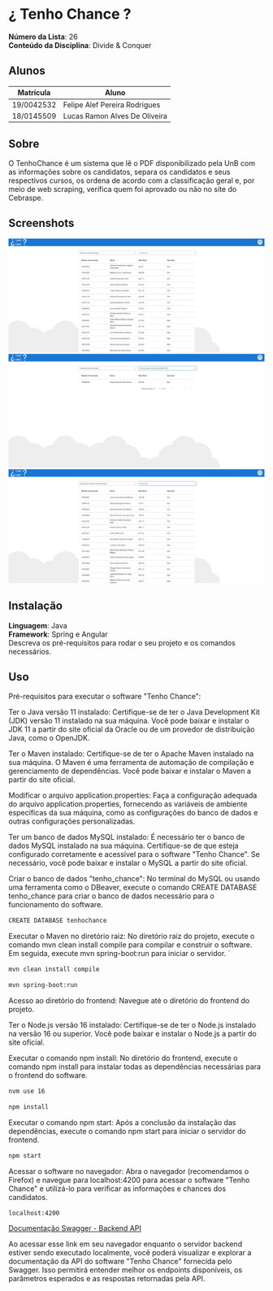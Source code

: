 # ¿ Tenho Chance ?

**Número da Lista**: 26<br>
**Conteúdo da Disciplina**: Divide & Conquer<br>

## Alunos
|Matrícula | Aluno |
| -- | -- |
| 19/0042532  |  Felipe Alef Pereira Rodrigues |
| 18/0145509  |  Lucas Ramon Alves De Oliveira |

## Sobre 
O TenhoChance é um sistema que lê o PDF disponibilizado pela UnB com as informações sobre os candidatos, separa os candidatos e seus respectivos cursos, os ordena de acordo com a classificação geral e, por meio de web scraping, verifica quem foi aprovado ou não no site do Cebraspe.

## Screenshots
![img](https://github.com/projeto-de-algoritmos/DC_TenhoChance_/blob/master/documentacao/tenhochance1.jpeg)
![img](https://github.com/projeto-de-algoritmos/DC_TenhoChance_/blob/master/documentacao/tenhochance2.jpeg)
![img](https://github.com/projeto-de-algoritmos/DC_TenhoChance_/blob/master/documentacao/tenhochance3.jpeg)
## Instalação 
**Linguagem**: Java<br>
**Framework**: Spring e Angular<br>
Descreva os pré-requisitos para rodar o seu projeto e os comandos necessários.

## Uso 
Pré-requisitos para executar o software "Tenho Chance":

Ter o Java versão 11 instalado: Certifique-se de ter o Java Development Kit (JDK) versão 11 instalado na sua máquina. Você pode baixar e instalar o JDK 11 a partir do site oficial da Oracle ou de um provedor de distribuição Java, como o OpenJDK.

Ter o Maven instalado: Certifique-se de ter o Apache Maven instalado na sua máquina. O Maven é uma ferramenta de automação de compilação e gerenciamento de dependências. Você pode baixar e instalar o Maven a partir do site oficial.

Modificar o arquivo application.properties: Faça a configuração adequada do arquivo application.properties, fornecendo as variáveis de ambiente específicas da sua máquina, como as configurações do banco de dados e outras configurações personalizadas.

Ter um banco de dados MySQL instalado: É necessário ter o banco de dados MySQL instalado na sua máquina. Certifique-se de que esteja configurado corretamente e acessível para o software "Tenho Chance". Se necessário, você pode baixar e instalar o MySQL a partir do site oficial.

Criar o banco de dados "tenho_chance": No terminal do MySQL ou usando uma ferramenta como o DBeaver, execute o comando CREATE DATABASE tenho_chance para criar o banco de dados necessário para o funcionamento do software.

```bash 
CREATE DATABASE tenhochance
```

Executar o Maven no diretório raiz: No diretório raiz do projeto, execute o comando mvn clean install compile para compilar e construir o software. Em seguida, execute mvn spring-boot:run para iniciar o servidor.
` 
```bash 
mvn clean install compile
```
```bash 
mvn spring-boot:run
```
Acesso ao diretório do frontend: Navegue até o diretório do frontend do projeto.

Ter o Node.js versão 16 instalado: Certifique-se de ter o Node.js instalado na versão 16 ou superior. Você pode baixar e instalar o Node.js a partir do site oficial.

Executar o comando npm install: No diretório do frontend, execute o comando npm install para instalar todas as dependências necessárias para o frontend do software.

```bash 
nvm use 16
```
```bash 
npm install
```
Executar o comando npm start: Após a conclusão da instalação das dependências, execute o comando npm start para iniciar o servidor do frontend.
```bash 
npm start
```

Acessar o software no navegador: Abra o navegador (recomendamos o Firefox) e navegue para localhost:4200 para acessar o software "Tenho Chance" e utilizá-lo para verificar as informações e chances dos candidatos.
```
localhost:4200
```
[Documentação Swagger - Backend API](http://localhost:8080/swagger-ui/index.html#/root-controller)

Ao acessar esse link em seu navegador enquanto o servidor backend estiver sendo executado localmente, você poderá visualizar e explorar a documentação da API do software "Tenho Chance" fornecida pelo Swagger. Isso permitirá entender melhor os endpoints disponíveis, os parâmetros esperados e as respostas retornadas pela API.



